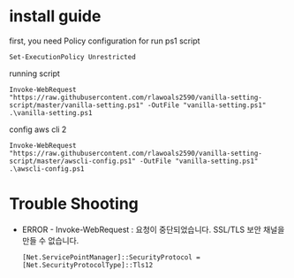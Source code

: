 # install guide

first, you need Policy configuration for run ps1 script

```
Set-ExecutionPolicy Unrestricted
```

running script
```
Invoke-WebRequest "https://raw.githubusercontent.com/rlawoals2590/vanilla-setting-script/master/vanilla-setting.ps1" -OutFile "vanilla-setting.ps1"
.\vanilla-setting.ps1
```

config aws cli 2 
```
Invoke-WebRequest "https://raw.githubusercontent.com/rlawoals2590/vanilla-setting-script/master/awscli-config.ps1" -OutFile "vanilla-setting.ps1"
.\awscli-config.ps1
```

# Trouble Shooting

* ERROR - Invoke-WebRequest : 요청이 중단되었습니다. SSL/TLS 보안 채널을 만들 수 없습니다.


  ```
  [Net.ServicePointManager]::SecurityProtocol = [Net.SecurityProtocolType]::Tls12
  ```
